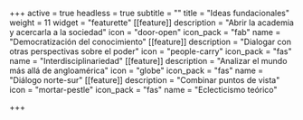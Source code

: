 +++
active = true
headless = true
subtitle = ""
title = "Ideas fundacionales"
weight = 11
widget = "featurette"
[[feature]]
description = "Abrir la academia y acercarla a la sociedad"
icon = "door-open"
icon_pack = "fab"
name = "Democratización del conocimiento"
[[feature]]
description = "Dialogar con otras perspectivas sobre el poder"
icon = "people-carry"
icon_pack = "fas"
name = "Interdisciplinariedad"
[[feature]]
description = "Analizar el mundo más allá de angloamérica"
icon = "globe"
icon_pack = "fas"
name = "Diálogo norte-sur"
[[feature]]
description = "Combinar puntos de vista"
icon = "mortar-pestle"
icon_pack = "fas"
name = "Eclecticismo teórico"

+++
